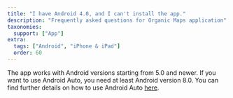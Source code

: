 ```yaml
---
title: "I have Android 4.0, and I can't install the app."
description: "Frequently asked questions for Organic Maps application"
taxonomies:
  support: ["App"]
extra:
  tags: ["Android", "iPhone & iPad"]
  order: 60
---
```


The app works with Android versions starting from 5.0 and newer. If you want to use Android Auto, you need at least Android version 8.0. You can find further details on how to use Android Auto [here](@/support/how-to-use-android-auto/index.md).
